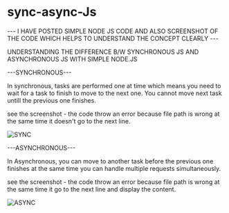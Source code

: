 # sync-async-Js

--- I HAVE POSTED SIMPLE NODE JS CODE AND ALSO SCREENSHOT OF THE CODE WHICH HELPS TO UNDERSTAND THE CONCEPT CLEARLY ---

UNDERSTANDING THE DIFFERENCE B/W SYNCHRONOUS JS AND ASYNCHRONOUS JS WITH SIMPLE NODE.JS 

---SYNCHRONOUS---

In synchronous, tasks are performed one at time which means you need to wait for a task to finish to move to the next one.
You cannot move next task untill the previous one finishes.

see the screenshot - the code throw an error because file path is wrong at the same time it doesn't go to the next line.

![SYNC](https://user-images.githubusercontent.com/84491246/181060048-ce817d3e-6bc2-42d0-8888-308c8d7d1af2.jpg)


---ASYNCHRONOUS---

In Asynchronous, you can move to another task before the previous one finishes at the same time you can handle multiple requests simultaneously.

see the screenshot - the code throw an error because file path is wrong at the same time it go to the next line and display the content.

![ASYNC](https://user-images.githubusercontent.com/84491246/181060034-88a93876-f315-4b4b-8a0c-12e504795ad6.jpg)



